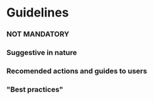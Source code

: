 # Guidelines

### NOT MANDATORY

### Suggestive in nature

### Recomended actions and guides to users

### "Best practices"

